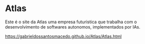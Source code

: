 # Atlas

Este é o site da Atlas uma empresa futuristica que trabalha com o desenvolvimento de softwares autonomos, implementados por IAs.

https://gabrieldossantosmacedo.github.io/Atlas/Atlas.html
